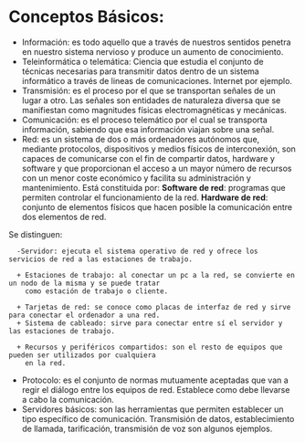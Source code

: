 # Conceptos Básicos:

- Información: es todo aquello que a través de nuestros sentidos penetra en nuestro sistema nervioso y produce un
  aumento de conocimiento.
- Teleinformática o telemática: Ciencia que estudia el conjunto de técnicas necesarias para transmitir datos
  dentro de un sistema informático a través de lineas de comunicaciones. Internet por ejemplo.
- Transmisión: es el proceso por el que se transportan señales de un lugar a otro. Las señales son entidades de
  naturaleza diversa que se manifiestan como magnitudes físicas electromagnéticas y mecánicas.
- Comunicación: es el proceso telemático por el cual se transporta información, sabiendo que esa información
  viajan sobre una señal.
- Red: es un sistema de dos o más ordenadores autónomos que, mediante protocolos, dispositivos y medios físicos
  de interconexión, son capaces de comunicarse con el fin de compartir datos, hardware y software y que
  proporcionan el acceso a un mayor número de recursos con un menor coste económico y facilita su administración
  y mantenimiento. Está constituida por:
      **Software de red**: programas que permiten controlar el funcionamiento de la red.
      **Hardware de red**: conjunto de elementos físicos que hacen posible la comunicación entre dos elementos de red.
  
Se distinguen:

      -Servidor: ejecuta el sistema operativo de red y ofrece los servicios de red a las estaciones de trabajo.
  
      + Estaciones de trabajo: al conectar un pc a la red, se convierte en un nodo de la misma y se puede tratar
        como estación de trabajo o cliente.
  
      + Tarjetas de red: se conoce como placas de interfaz de red y sirve para conectar el ordenador a una red.
      + Sistema de cableado: sirve para conectar entre sí el servidor y las estaciones de trabajo.
  
      + Recursos y periféricos compartidos: son el resto de equipos que pueden ser utilizados por cualquiera
        en la red.
  
- Protocolo: es el conjunto de normas mutuamente aceptadas que van a regir el diálogo entre los equipos de red.
Establece como debe llevarse a cabo la comunicación.
- Servidores básicos: son las herramientas que permiten establecer un tipo específico de comunicación.
Transmisión de datos, establecimiento de llamada, tarificación, transmisión de voz son algunos ejemplos.

